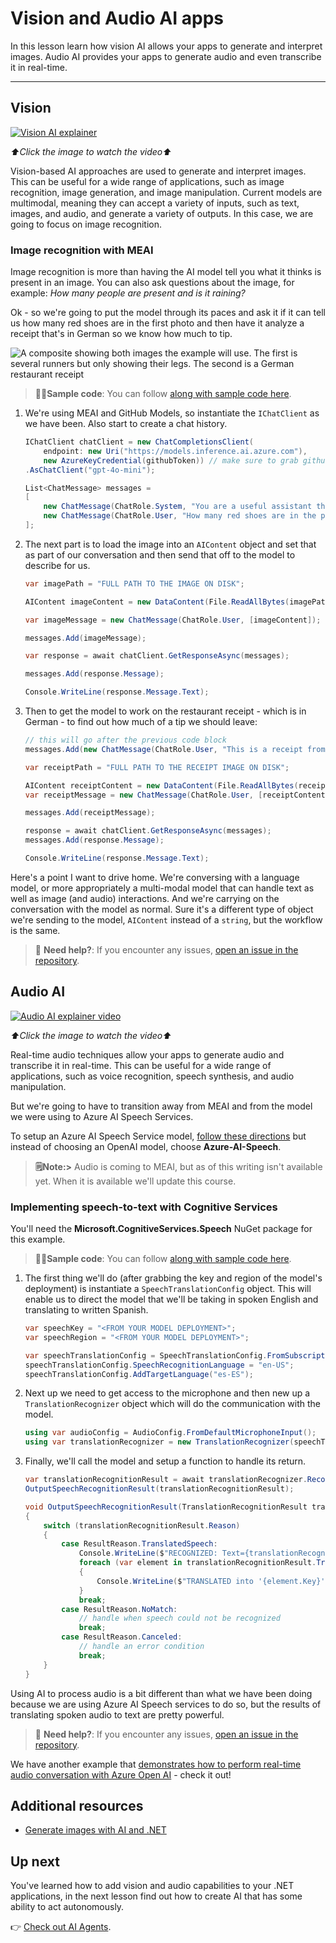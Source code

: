 # Vision and Audio AI apps

In this lesson learn how vision AI allows your apps to generate and interpret images. Audio AI provides your apps to generate audio and even transcribe it in real-time.

---

## Vision

[![Vision AI explainer](content/generative-ai/images/LIM_GAN_06_thumb_w480.png)](https://aka.ms/genainnet/videos/lesson3-vision)

_⬆️Click the image to watch the video⬆️_

Vision-based AI approaches are used to generate and interpret images. This can be useful for a wide range of applications, such as image recognition, image generation, and image manipulation. Current models are multimodal, meaning they can accept a variety of inputs, such as text, images, and audio, and generate a variety of outputs. In this case, we are going to focus on image recognition.

### Image recognition with MEAI

Image recognition is more than having the AI model tell you what it thinks is present in an image. You can also ask questions about the image, for example: _How many people are present and is it raining?_

Ok - so we're going to put the model through its paces and ask it if it can tell us how many red shoes are in the first photo and then have it analyze a receipt that's in German so we know how much to tip.

![A composite showing both images the example will use. The first is several runners but only showing their legs. The second is a German restaurant receipt](content/generative-ai/images/example-visual-image.png)

> 🧑‍💻**Sample code**: You can follow [along with sample code here](./src/Vision-01MEAI-GitHubModels/).

1. We're using MEAI and GitHub Models, so instantiate the `IChatClient` as we have been. Also start to create a chat history.

   ```csharp
   IChatClient chatClient = new ChatCompletionsClient(
       endpoint: new Uri("https://models.inference.ai.azure.com"),
       new AzureKeyCredential(githubToken)) // make sure to grab githubToken from the secrets or environment
   .AsChatClient("gpt-4o-mini");

   List<ChatMessage> messages =
   [
       new ChatMessage(ChatRole.System, "You are a useful assistant that describes images using a direct style."),
       new ChatMessage(ChatRole.User, "How many red shoes are in the photo?") // we'll start with the running photo
   ];
   ```

1. The next part is to load the image into an `AIContent` object and set that as part of our conversation and then send that off to the model to describe for us.

   ```csharp
   var imagePath = "FULL PATH TO THE IMAGE ON DISK";

   AIContent imageContent = new DataContent(File.ReadAllBytes(imagePath), "image/jpeg"); // the important part here is that we're loading it in bytes. The image could come from anywhere.

   var imageMessage = new ChatMessage(ChatRole.User, [imageContent]);

   messages.Add(imageMessage);

   var response = await chatClient.GetResponseAsync(messages);

   messages.Add(response.Message);

   Console.WriteLine(response.Message.Text);
   ```

1. Then to get the model to work on the restaurant receipt - which is in German - to find out how much of a tip we should leave:

   ```csharp
   // this will go after the previous code block
   messages.Add(new ChatMessage(ChatRole.User, "This is a receipt from a lunch. I had the sausage. How much of a tip should I leave?"));

   var receiptPath = "FULL PATH TO THE RECEIPT IMAGE ON DISK";

   AIContent receiptContent = new DataContent(File.ReadAllBytes(receiptPath), "image/jpeg");
   var receiptMessage = new ChatMessage(ChatRole.User, [receiptContent]);

   messages.Add(receiptMessage);

   response = await chatClient.GetResponseAsync(messages);
   messages.Add(response.Message);

   Console.WriteLine(response.Message.Text);
   ```

Here's a point I want to drive home. We're conversing with a language model, or more appropriately a multi-modal model that can handle text as well as image (and audio) interactions. And we're carrying on the conversation with the model as normal. Sure it's a different type of object we're sending to the model, `AIContent` instead of a `string`, but the workflow is the same.

> 🙋 **Need help?**: If you encounter any issues, [open an issue in the repository](https://github.com/microsoft/Generative-AI-for-beginners-dotnet/issues/new).

## Audio AI

[![Audio AI explainer video](content/generative-ai/images/LIM_GAN_05_thumb_w480.png)](https://aka.ms/genainnet/videos/lesson3-realtimeaudio)

_⬆️Click the image to watch the video⬆️_

Real-time audio techniques allow your apps to generate audio and transcribe it in real-time. This can be useful for a wide range of applications, such as voice recognition, speech synthesis, and audio manipulation.

But we're going to have to transition away from MEAI and from the model we were using to Azure AI Speech Services.

To setup an Azure AI Speech Service model, [follow these directions](../02-SettingUp.NETDev/getting-started-azure-openai.md) but instead of choosing an OpenAI model, choose **Azure-AI-Speech**.

> **🗒️Note:>** Audio is coming to MEAI, but as of this writing isn't available yet. When it is available we'll update this course.

### Implementing speech-to-text with Cognitive Services

You'll need the **Microsoft.CognitiveServices.Speech** NuGet package for this example.

> 🧑‍💻**Sample code**: You can follow [along with sample code here](./src/Audio-01-SpeechMic/).

1. The first thing we'll do (after grabbing the key and region of the model's deployment) is instantiate a `SpeechTranslationConfig` object. This will enable us to direct the model that we'll be taking in spoken English and translating to written Spanish.

   ```csharp
   var speechKey = "<FROM YOUR MODEL DEPLOYMENT>";
   var speechRegion = "<FROM YOUR MODEL DEPLOYMENT>";

   var speechTranslationConfig = SpeechTranslationConfig.FromSubscription(speechKey, speechRegion);
   speechTranslationConfig.SpeechRecognitionLanguage = "en-US";
   speechTranslationConfig.AddTargetLanguage("es-ES");
   ```

1. Next up we need to get access to the microphone and then new up a `TranslationRecognizer` object which will do the communication with the model.

   ```csharp
   using var audioConfig = AudioConfig.FromDefaultMicrophoneInput();
   using var translationRecognizer = new TranslationRecognizer(speechTranslationConfig, audioConfig);
   ```

1. Finally, we'll call the model and setup a function to handle its return.

   ```csharp
   var translationRecognitionResult = await translationRecognizer.RecognizeOnceAsync();
   OutputSpeechRecognitionResult(translationRecognitionResult);

   void OutputSpeechRecognitionResult(TranslationRecognitionResult translationRecognitionResult)
   {
       switch (translationRecognitionResult.Reason)
       {
           case ResultReason.TranslatedSpeech:
               Console.WriteLine($"RECOGNIZED: Text={translationRecognitionResult.Text}");
               foreach (var element in translationRecognitionResult.Translations)
               {
                   Console.WriteLine($"TRANSLATED into '{element.Key}': {element.Value}");
               }
               break;
           case ResultReason.NoMatch:
               // handle when speech could not be recognized
               break;
           case ResultReason.Canceled:
               // handle an error condition
               break;
       }
   }
   ```

Using AI to process audio is a bit different than what we have been doing because we are using Azure AI Speech services to do so, but the results of translating spoken audio to text are pretty powerful.

> 🙋 **Need help?**: If you encounter any issues, [open an issue in the repository](https://github.com/microsoft/Generative-AI-for-beginners-dotnet/issues/new).

We have another example that [demonstrates how to perform real-time audio conversation with Azure Open AI](./src/Audio-02-RealTimeAudio/) - check it out!

## Additional resources

- [Generate images with AI and .NET](https://learn.microsoft.com/dotnet/ai/quickstarts/quickstart-openai-generate-images?tabs=azd&pivots=openai)

## Up next

You've learned how to add vision and audio capabilities to your .NET applications, in the next lesson find out how to create AI that has some ability to act autonomously.

👉 [Check out AI Agents](./04-agents.md).
